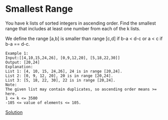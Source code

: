 # Smallest Range


You have k lists of sorted integers in ascending order. Find the smallest range that includes at least one number from each of the k lists.

We define the range [a,b] is smaller than range [c,d] if b-a < d-c or a < c if b-a == d-c.
``` 
Example 1:
Input:[[4,10,15,24,26], [0,9,12,20], [5,18,22,30]]
Output: [20,24]
Explanation: 
List 1: [4, 10, 15, 24,26], 24 is in range [20,24].
List 2: [0, 9, 12, 20], 20 is in range [20,24].
List 3: [5, 18, 22, 30], 22 is in range [20,24].
Note:
The given list may contain duplicates, so ascending order means >= here.
1 <= k <= 3500
-105 <= value of elements <= 105.
```

[Solution](./src/Main.java)
